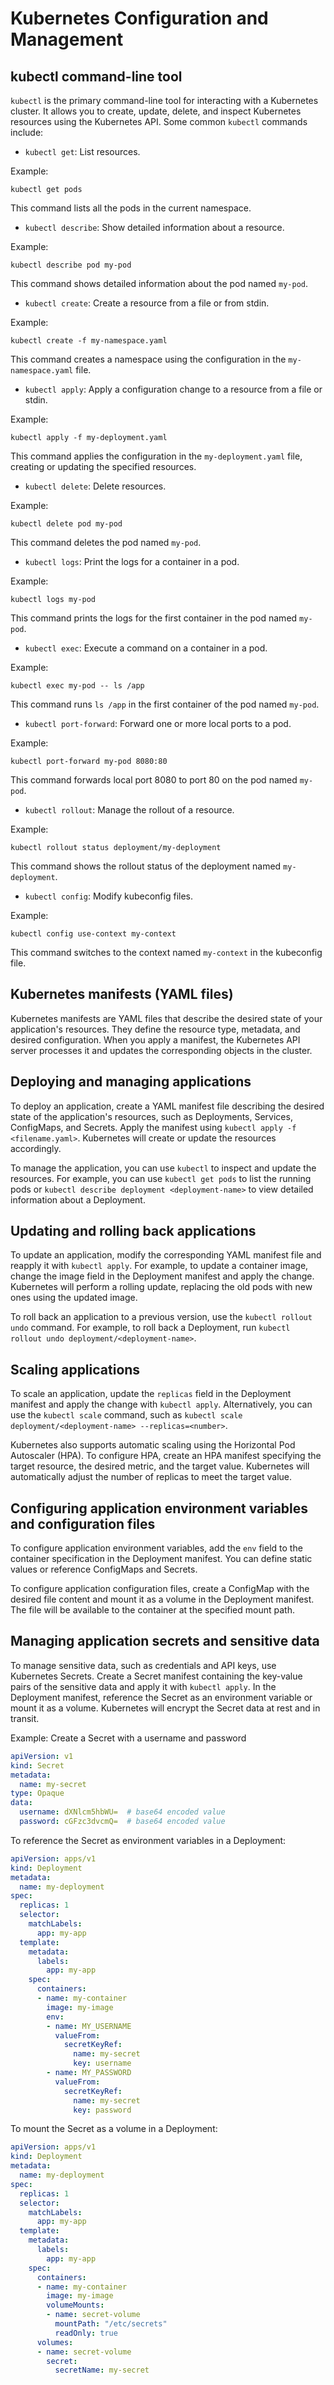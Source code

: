 # Kubernetes Configuration and Management

## kubectl command-line tool

`kubectl` is the primary command-line tool for interacting with a Kubernetes cluster. It allows you to create, update, delete, and inspect Kubernetes resources using the Kubernetes API. Some common `kubectl` commands include:

- `kubectl get`: List resources.

Example:

```
kubectl get pods
```

This command lists all the pods in the current namespace.

- `kubectl describe`: Show detailed information about a resource.

Example:

```
kubectl describe pod my-pod
```

This command shows detailed information about the pod named `my-pod`.

- `kubectl create`: Create a resource from a file or from stdin.

Example:

```
kubectl create -f my-namespace.yaml
```

This command creates a namespace using the configuration in the `my-namespace.yaml` file.

- `kubectl apply`: Apply a configuration change to a resource from a file or stdin.

Example:

```
kubectl apply -f my-deployment.yaml
```

This command applies the configuration in the `my-deployment.yaml` file, creating or updating the specified resources.

- `kubectl delete`: Delete resources.

Example:

```
kubectl delete pod my-pod
```

This command deletes the pod named `my-pod`.

- `kubectl logs`: Print the logs for a container in a pod.

Example:

```
kubectl logs my-pod
```

This command prints the logs for the first container in the pod named `my-pod`.

- `kubectl exec`: Execute a command on a container in a pod.

Example:

```
kubectl exec my-pod -- ls /app
```

This command runs `ls /app` in the first container of the pod named `my-pod`.


- `kubectl port-forward`: Forward one or more local ports to a pod.

Example:

```
kubectl port-forward my-pod 8080:80
```

This command forwards local port 8080 to port 80 on the pod named `my-pod`.

- `kubectl rollout`: Manage the rollout of a resource.

Example:

```
kubectl rollout status deployment/my-deployment
```

This command shows the rollout status of the deployment named `my-deployment`.

- `kubectl config`: Modify kubeconfig files.

Example:

```
kubectl config use-context my-context
```

This command switches to the context named `my-context` in the kubeconfig file.

## Kubernetes manifests (YAML files)

Kubernetes manifests are YAML files that describe the desired state of your application's resources. They define the resource type, metadata, and desired configuration. When you apply a manifest, the Kubernetes API server processes it and updates the corresponding objects in the cluster.

## Deploying and managing applications

To deploy an application, create a YAML manifest file describing the desired state of the application's resources, such as Deployments, Services, ConfigMaps, and Secrets. Apply the manifest using `kubectl apply -f <filename.yaml>`. Kubernetes will create or update the resources accordingly.

To manage the application, you can use `kubectl` to inspect and update the resources. For example, you can use `kubectl get pods` to list the running pods or `kubectl describe deployment <deployment-name>` to view detailed information about a Deployment.

## Updating and rolling back applications

To update an application, modify the corresponding YAML manifest file and reapply it with `kubectl apply`. For example, to update a container image, change the image field in the Deployment manifest and apply the change. Kubernetes will perform a rolling update, replacing the old pods with new ones using the updated image.

To roll back an application to a previous version, use the `kubectl rollout undo` command. For example, to roll back a Deployment, run `kubectl rollout undo deployment/<deployment-name>`.

## Scaling applications

To scale an application, update the `replicas` field in the Deployment manifest and apply the change with `kubectl apply`. Alternatively, you can use the `kubectl scale` command, such as `kubectl scale deployment/<deployment-name> --replicas=<number>`.

Kubernetes also supports automatic scaling using the Horizontal Pod Autoscaler (HPA). To configure HPA, create an HPA manifest specifying the target resource, the desired metric, and the target value. Kubernetes will automatically adjust the number of replicas to meet the target value.

## Configuring application environment variables and configuration files

To configure application environment variables, add the `env` field to the container specification in the Deployment manifest. You can define static values or reference ConfigMaps and Secrets.

To configure application configuration files, create a ConfigMap with the desired file content and mount it as a volume in the Deployment manifest. The file will be available to the container at the specified mount path.

## Managing application secrets and sensitive data

To manage sensitive data, such as credentials and API keys, use Kubernetes Secrets. Create a Secret manifest containing the key-value pairs of the sensitive data and apply it with `kubectl apply`. In the Deployment manifest, reference the Secret as an environment variable or mount it as a volume. Kubernetes will encrypt the Secret data at rest and in transit.

Example: Create a Secret with a username and password

```yaml
apiVersion: v1
kind: Secret
metadata:
  name: my-secret
type: Opaque
data:
  username: dXNlcm5hbWU=  # base64 encoded value
  password: cGFzc3dvcmQ=  # base64 encoded value
```

To reference the Secret as environment variables in a Deployment:

```yaml
apiVersion: apps/v1
kind: Deployment
metadata:
  name: my-deployment
spec:
  replicas: 1
  selector:
    matchLabels:
      app: my-app
  template:
    metadata:
      labels:
        app: my-app
    spec:
      containers:
      - name: my-container
        image: my-image
        env:
        - name: MY_USERNAME
          valueFrom:
            secretKeyRef:
              name: my-secret
              key: username
        - name: MY_PASSWORD
          valueFrom:
            secretKeyRef:
              name: my-secret
              key: password
```

To mount the Secret as a volume in a Deployment:

```yaml
apiVersion: apps/v1
kind: Deployment
metadata:
  name: my-deployment
spec:
  replicas: 1
  selector:
    matchLabels:
      app: my-app
  template:
    metadata:
      labels:
        app: my-app
    spec:
      containers:
      - name: my-container
        image: my-image
        volumeMounts:
        - name: secret-volume
          mountPath: "/etc/secrets"
          readOnly: true
      volumes:
      - name: secret-volume
        secret:
          secretName: my-secret
```